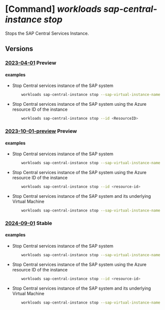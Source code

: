# [Command] _workloads sap-central-instance stop_

Stops the SAP Central Services Instance.

## Versions

### [2023-04-01](/Resources/mgmt-plane/L3N1YnNjcmlwdGlvbnMve30vcmVzb3VyY2Vncm91cHMve30vcHJvdmlkZXJzL21pY3Jvc29mdC53b3JrbG9hZHMvc2FwdmlydHVhbGluc3RhbmNlcy97fS9jZW50cmFsaW5zdGFuY2VzL3t9L3N0b3A=/2023-04-01.xml) **Preview**

<!-- mgmt-plane /subscriptions/{}/resourcegroups/{}/providers/microsoft.workloads/sapvirtualinstances/{}/centralinstances/{}/stop 2023-04-01 -->

#### examples

- Stop Central services instance of the SAP system
    ```bash
        workloads sap-central-instance stop --sap-virtual-instance-name <VIS Name> -g <Resource-group-name> -n <ResourceName>
    ```

- Stop Central services instance of the SAP system using the Azure resource ID of the instance
    ```bash
        workloads sap-central-instance stop --id <ResourceID>
    ```

### [2023-10-01-preview](/Resources/mgmt-plane/L3N1YnNjcmlwdGlvbnMve30vcmVzb3VyY2Vncm91cHMve30vcHJvdmlkZXJzL21pY3Jvc29mdC53b3JrbG9hZHMvc2FwdmlydHVhbGluc3RhbmNlcy97fS9jZW50cmFsaW5zdGFuY2VzL3t9L3N0b3A=/2023-10-01-preview.xml) **Preview**

<!-- mgmt-plane /subscriptions/{}/resourcegroups/{}/providers/microsoft.workloads/sapvirtualinstances/{}/centralinstances/{}/stop 2023-10-01-preview -->

#### examples

- Stop Central services instance of the SAP system
    ```bash
        workloads sap-central-instance stop --sap-virtual-instance-name <vis-name> -g <resource-group-name> -n <cs-instance-name>
    ```

- Stop Central services instance of the SAP system using the Azure resource ID of the instance
    ```bash
        workloads sap-central-instance stop --id <resource-id>
    ```

- Stop Central services instance of the SAP system and its underlying Virtual Machine
    ```bash
        workloads sap-central-instance stop --sap-virtual-instance-name <vis-name> -g <resource-group-name> -n <cs-instance-name> --deallocate-vm
    ```

### [2024-09-01](/Resources/mgmt-plane/L3N1YnNjcmlwdGlvbnMve30vcmVzb3VyY2Vncm91cHMve30vcHJvdmlkZXJzL21pY3Jvc29mdC53b3JrbG9hZHMvc2FwdmlydHVhbGluc3RhbmNlcy97fS9jZW50cmFsaW5zdGFuY2VzL3t9L3N0b3A=/2024-09-01.xml) **Stable**

<!-- mgmt-plane /subscriptions/{}/resourcegroups/{}/providers/microsoft.workloads/sapvirtualinstances/{}/centralinstances/{}/stop 2024-09-01 -->

#### examples

- Stop Central services instance of the SAP system
    ```bash
        workloads sap-central-instance stop --sap-virtual-instance-name <vis-name> -g <resource-group-name> -n <cs-instance-name>
    ```

- Stop Central services instance of the SAP system using the Azure resource ID of the instance
    ```bash
        workloads sap-central-instance stop --id <resource-id>
    ```

- Stop Central services instance of the SAP system and its underlying Virtual Machine
    ```bash
        workloads sap-central-instance stop --sap-virtual-instance-name <vis-name> -g <resource-group-name> -n <cs-instance-name> --deallocate-vm
    ```
